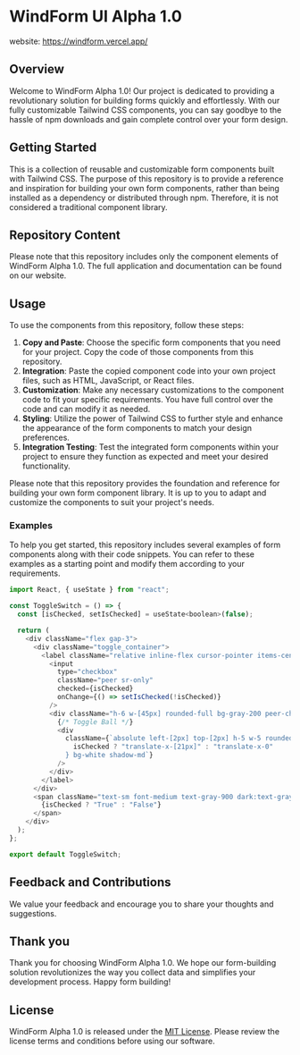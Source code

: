 # WindForm UI Alpha 1.0
website: https://windform.vercel.app/

## Overview
Welcome to WindForm Alpha 1.0! Our project is dedicated to providing a revolutionary solution for building forms quickly and effortlessly. With our fully customizable Tailwind CSS components, you can say goodbye to the hassle of npm downloads and gain complete control over your form design.

## Getting Started
This is a collection of reusable and customizable form components built with Tailwind CSS. The purpose of this repository is to provide a reference and inspiration for building your own form components, rather than being installed as a dependency or distributed through npm. Therefore, it is not considered a traditional component library.

## Repository Content
Please note that this repository includes only the component elements of WindForm Alpha 1.0. The full application and documentation can be found on our website.

## Usage
To use the components from this repository, follow these steps:

1. **Copy and Paste**: Choose the specific form components that you need for your project. Copy the code of those components from this repository.
2. **Integration**: Paste the copied component code into your own project files, such as HTML, JavaScript, or React files.
3. **Customization**: Make any necessary customizations to the component code to fit your specific requirements. You have full control over the code and can modify it as needed.
4. **Styling**: Utilize the power of Tailwind CSS to further style and enhance the appearance of the form components to match your design preferences.
5. **Integration Testing**: Test the integrated form components within your project to ensure they function as expected and meet your desired functionality.

Please note that this repository provides the foundation and reference for building your own form component library. It is up to you to adapt and customize the components to suit your project's needs.

### Examples
To help you get started, this repository includes several examples of form components along with their code snippets. You can refer to these examples as a starting point and modify them according to your requirements.


```javascript
import React, { useState } from "react";

const ToggleSwitch = () => {
  const [isChecked, setIsChecked] = useState<boolean>(false);

  return (
    <div className="flex gap-3">
      <div className="toggle_container">
        <label className="relative inline-flex cursor-pointer items-center">
          <input
            type="checkbox"
            className="peer sr-only"
            checked={isChecked}
            onChange={() => setIsChecked(!isChecked)}
          />
          <div className="h-6 w-[45px] rounded-full bg-gray-200 peer-checked:bg-blue-500 peer-checked:after:translate-x-full peer-checked:after:border-white dark:bg-gray-300">
            {/* Toggle Ball */}
            <div
              className={`absolute left-[2px] top-[2px] h-5 w-5 rounded-full transition-transform ${
                isChecked ? "translate-x-[21px]" : "translate-x-0"
              } bg-white shadow-md`}
            />
          </div>
        </label>
      </div>
      <span className="text-sm font-medium text-gray-900 dark:text-gray-800">
        {isChecked ? "True" : "False"}
      </span>
    </div>
  );
};

export default ToggleSwitch;

```

## Feedback and Contributions
We value your feedback and encourage you to share your thoughts and suggestions.

## Thank you
Thank you for choosing WindForm Alpha 1.0. We hope our form-building solution revolutionizes the way you collect data and simplifies your development process. Happy form building!

## License
WindForm Alpha 1.0 is released under the [MIT License](https://opensource.org/licenses/MIT). Please review the license terms and conditions before using our software.
